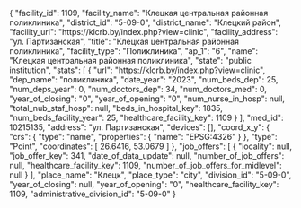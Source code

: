 {
    "facility_id": 1109,
    "facility_name": "Клецкая центральная районная поликлиника",
    "district_id": "5-09-0",
    "district_name": "Клецкий район",
    "facility_url": "https:\/\/klcrb.by\/index.php?view=clinic",
    "facility_address": "ул. Партизанская",
    "title": "Клецкая центральная районная поликлиника",
    "facility_type": "Поликлиника",
    "ap_1": "6",
    "name": "Клецкая центральная районная поликлиника",
    "state": "public institution",
    "stats": [
        {
            "url": "https:\/\/klcrb.by\/index.php?view=clinic",
            "dep_name": "поликлиника",
            "date_year": "2023",
            "num_beds_dep": 25,
            "num_deps_year": 0,
            "num_doctors_dep": 34,
            "num_doctors_med": 0,
            "year_of_closing": "0",
            "year_of_opening": "0",
            "num_nurse_in_hosp": null,
            "total_nub_staf_hosp": null,
            "beds_in_hospital_key": 1835,
            "num_beds_facility_year": 25,
            "healthcare_facility_key": 1109
        }
    ],
    "med_id": 10215135,
    "address": "ул. Партизанская",
    "devices": [],
    "coord_x_y": {
        "crs": {
            "type": "name",
            "properties": {
                "name": "EPSG:4326"
            }
        },
        "type": "Point",
        "coordinates": [
            26.6416,
            53.0679
        ]
    },
    "job_offers": [
        {
            "locality": null,
            "job_offer_key": 341,
            "date_of_data_update": null,
            "number_of_job_offers": null,
            "healthcare_facility_key": 1109,
            "number_of_job_offers_for_midlevel": null
        }
    ],
    "place_name": "Клецк",
    "place_type": "city",
    "division_id": "5-09-0",
    "year_of_closing": null,
    "year_of_opening": "0",
    "healthcare_facility_key": 1109,
    "administrative_division_id": "5-09-0"
}